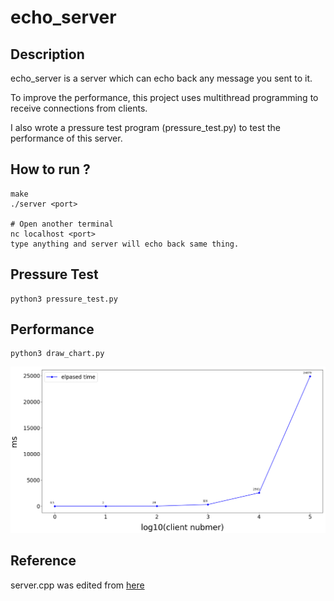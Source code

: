 # echo_server

## Description

echo_server is a server which can echo back any message you sent to it.

To improve the performance, this project uses multithread programming to receive connections from clients.

I also wrote a pressure test program (pressure_test.py) to test the performance of this server.



## How to run ?

```shell=
make
./server <port>

# Open another terminal
nc localhost <port>
type anything and server will echo back same thing.
```

## Pressure Test

```shell=
python3 pressure_test.py
```

## Performance

```shell=
python3 draw_chart.py
```

![performace](/performance.PNG)


## Reference

server.cpp was edited from [here](https://cppsecrets.com/users/2194110105107104105108981049711648504964103109971051084699111109/C00-Networking-Threaded-echo-server.php)



